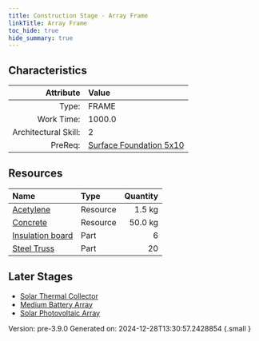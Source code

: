 ```yaml
---
title: Construction Stage - Array Frame
linkTitle: Array Frame
toc_hide: true
hide_summary: true
---
```


## Characteristics

| Attribute      | Value |
|--------:|:------|
|Type:|FRAME|
|Work Time:|1000.0|
|Architectural Skill:|2|
|PreReq:|[Surface Foundation 5x10](/docs/definitions/construction/surface-foundation-5x10)|

## Resources

| Name | Type | Quantity |
|:-----|:-----|-----:|
|[Acetylene](/docs/definitions/resource/acetylene)|Resource|1.5 kg|
|[Concrete](/docs/definitions/resource/concrete)|Resource|50.0 kg|
|[Insulation board](/docs/definitions/part/insulation-board)|Part|6|
|[Steel Truss](/docs/definitions/part/steel-truss)|Part|20|

## Later Stages
- [Solar Thermal Collector](/docs/definitions/construction/solar-thermal-collector)
- [Medium Battery Array](/docs/definitions/construction/medium-battery-array)
- [Solar Photovoltaic Array](/docs/definitions/construction/solar-photovoltaic-array)


Version: pre-3.9.0 Generated on: 2024-12-28T13:30:57.2428854
{.small }